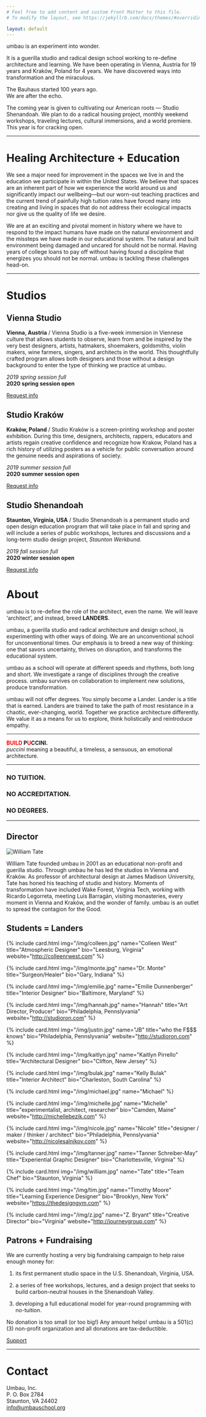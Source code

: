 ```yaml
---
# Feel free to add content and custom Front Matter to this file.
# To modify the layout, see https://jekyllrb.com/docs/themes/#overriding-theme-defaults

layout: default
---
```


umbau is an experiment into wonder.  

It is a guerilla studio and radical design school working to re-define architecture and learning. We have been operating in Vienna, Austria for 19 years and Kraków, Poland for 4 years. We have discovered ways into transformation and the miraculous.  

The Bauhaus started 100 years ago.  
We are after the echo.  

The coming year is given to cultivating our American roots — Studio Shenandoah. We plan to do a radical housing project, monthly weekend workshops, traveling lectures, cultural immersions, and a world premiere. This year is for cracking open.  

***
   
# Healing Architecture + Education
        
We see a major need for improvement in the spaces we live in and the education we participate in within the United States. We believe that spaces are an inherent part of how we experience the world around us and significantly impact our wellbeing—but our worn-out teaching practices and the current trend of painfully high tuition rates have forced many into creating and living in spaces that do not address their ecological impacts nor give us the quality of life we desire.   

We are at an exciting and pivotal moment in history where we have to respond to the impact humans have made on the natural environment and the missteps we have made in our educational system. The natural and built environment being damaged and uncared for should not be normal. Having years of college loans to pay off without having found a discipline that energizes you should not be normal. umbau is tackling these challenges head-on.   

*** 

# Studios

<div class="studios" markdown="1">
<div class="studio" data-studio="vienna" markdown="1">

## Vienna Studio    

**Vienna, Austria** / Vienna Studio is a five-week immersion in Viennese culture that allows students to observe, learn from and be inspired by the very best designers, artists, hatmakers, shoemakers, goldsmiths, violin makers, wine farmers, singers, and architects in the world. This thoughtfully crafted program allows both designers and those without a design background to enter the type of thinking we practice at umbau.   
   
_2019 spring session full_    
**2020 spring session open**   
   
<a class="btn" href="mailto:info@umbauschool.org?subject=Vienna Studio Inquiry">Request info</a>   

</div>

<div class="deco-right"></div>

<div class="studio" data-studio="krakow" markdown="1">
   
## Studio Kraków   

**Kraków, Poland** / Studio Kraków is a screen-printing workshop and poster exhibition. During this time, designers, architects, rappers, educators and artists regain creative confidence and recognize how Krakow, Poland has a rich history of utilizing posters as a vehicle for public conversation around the genuine needs and aspirations of society.   
  
_2019 summer session full_   
**2020 summer session open**    
   
<a class="btn" href="mailto:info@umbauschool.org?subject=Studio Krakow Inquiry">Request info</a>   

</div>

<div class="studio" data-studio="staunton" markdown="1">

## Studio Shenandoah   

**Staunton, Virginia, USA** / Studio Shenandoah is a permanent studio and open design education program that will take place in fall and spring and will include a series of public workshops, lectures and discussions and a long-term studio design project, _Staunton Werkbund._   
    
_2019 fall session full_    
**2020 winter session open**    
   
<a class="btn" href="mailto:info@umbauschool.org?subject=Studio Shenandoah Inquiry">Request info</a>   

</div>
</div>


# About

umbau is to re-define the role of the architect, even the name. We will leave ‘architect’, and instead, breed **LANDERS**.   

umbau, a guerilla studio and radical architecture and design school, is experimenting with other ways of doing. We are an unconventional school for unconventional times. Our emphasis is to breed a new way of thinking: one that savors uncertainty, thrives on disruption, and transforms the educational system.   

umbau as a school will operate at different speeds and rhythms, both long and short. We investigate a range of disciplines through the creative process. umbau survives on collaboration to implement new solutions, produce transformation.    

umbau will not offer degrees. You simply become a Lander. Lander is a title that is earned. Landers are trained to take the path of most resistance in a chaotic, ever-changing, world. Together we practice architecture differently. We value it as a means for us to explore, think holistically and reintroduce empathy.   
   
***   
   
**<span style="color:red">BUILD</span> P<span style="color:red">U</span>CCINI.**   
_puccini_ meaning a beautiful, a timeless, a sensuous, an emotional architecture.
   
***   
   
### NO TUITION.  
### NO ACCREDITATION.   
### NO DEGREES.    
   
***   
   
## Director

<div>
<img class="img--full" src="/img/Tate.jpg" alt="William Tate">
</div>

<div class="deco"></div>

William Tate founded umbau in 2001 as an educational non-profit and guerilla studio. Through umbau he has led the studios in Vienna and Kraków. As professor of architectural design at James Madison University, Tate has honed his teaching of studio and history. Moments of transformation have included Wake Forest, Virginia Tech, working with Ricardo Legorreta, meeting Luis Barragán, visiting monasteries, every moment in Vienna and Kraków, and the wonder of family. umbau is an outlet to spread the contagion for the Good.  
   
## Students = Landers  

<div class="person-grid">

{% include card.html
    img="/img/colleen.jpg"
    name="Colleen West"
    title="Atmospheric Designer"
    bio="Leesburg, Virginia"
    website="http://colleenrwest.com"
%}

{% include card.html
    img="/img/monte.jpg"
    name="Dr. Monte"
    title="Surgeon/Healer"
    bio="Gary, Indiana"
%}

{% include card.html
    img="/img/emilie.jpg"
    name="Emilie Dunnenberger"
    title="Interior Designer"
    bio="Baltimore, Maryland"
%}

{% include card.html
    img="/img/hannah.jpg"
    name="Hannah"
    title="Art Director, Producer"
    bio="Philadelphia, Pennslyvania"
    website="http://studioron.com"
%}

{% include card.html
    img="/img/justin.jpg"
    name="JB"
    title="who the F$$$ knows"
    bio="Philadelphia, Pennslyvania"
    website="http://studioron.com"
%}

{% include card.html
    img="/img/kaitlyn.jpg"
    name="Kaitlyn Pirrello"
    title="Architectural Designer"
    bio="Clifton, New Jersey"
%}

{% include card.html
    img="/img/bulak.jpg"
    name="Kelly Bulak"
    title="Interior Architect"
    bio="Charleston, South Carolina"
%}

{% include card.html
    img="/img/michael.jpg"
    name="Michael"
%}

{% include card.html
    img="/img/michelle.jpg"
    name="Michelle"
    title="experimentalist, architect, researcher"
    bio="Camden, Maine"
    website="http://michellebezik.com"
%}

{% include card.html
    img="/img/nicole.jpg"
    name="Nicole"
    title="designer / maker / thinker / architect"
    bio="Philadelphia, Pennslyvania"
    website="http://nicolesalnikov.com"
%}

{% include card.html
    img="/img/tanner.jpg"
    name="Tanner Schreiber-May"
    title="Experiential Graphic Designer"
    bio="Charlottesville, Virginia"
%}

{% include card.html
    img="/img/william.jpg"
    name="Tate"
    title="Team Chef"
    bio="Staunton, Virginia"
%}

{% include card.html
    img="/img/tim.jpg"
    name="Timothy Moore"
    title="Learning Experience Designer"
    bio="Brooklyn, New York"
    website="https://thedesigngym.com"
%}

{% include card.html
    img="/img/z.jpg"
    name="Z. Bryant"
    title="Creative Director"
    bio="Virginia"
    website="http://journeygroup.com"
%}


</div>
  
## Patrons + Fundraising   

We are currently hosting a very big fundraising campaign to help raise enough money for:    
   
1. its first permanent studio space in the U.S. Shenandoah, Virginia, USA.    

2. a series of free workshops, lectures, and a design project that seeks to build carbon-neutral houses in the Shenandoah Valley.    

3. developing a full educational model for year-round programming with no-tuition.      

No donation is too small (or too big!) Any amount helps! umbau is a 501(c)(3) non-profit organization and all donations are tax-deductible.  

<div class="deco-right"></div>     

<a class="btn" href="https://secure.givelively.org/donate/umbau-inc/u-s-studio-launch-2019">Support</a>      

***   
   
# Contact   

Umbau, Inc.   
P. O. Box 2784   
Staunton, VA 24402   
<a href="mailto:info@umbauschool.org">info@umbauschool.org</a>   
